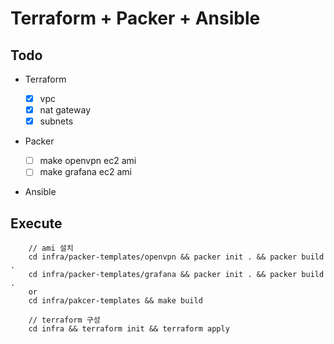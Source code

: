 # Terraform + Packer + Ansible

## Todo

- Terraform

  - [x] vpc
  - [x] nat gateway
  - [x] subnets

- Packer

  - [ ] make openvpn ec2 ami
  - [ ] make grafana ec2 ami

- Ansible

## Execute

```
    // ami 설치
    cd infra/packer-templates/openvpn && packer init . && packer build .
    cd infra/packer-templates/grafana && packer init . && packer build .
    or
    cd infra/pakcer-templates && make build

    // terraform 구성
    cd infra && terraform init && terraform apply
```
